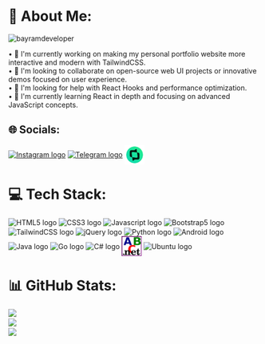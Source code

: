 # 💫 About Me:
<p align="left"> <img src="https://komarev.com/ghpvc/?username=bayramdeveloper&label=Profile%20views&color=0e75b6&style=flat" alt="bayramdeveloper" /> </p>
• 🔭 I'm currently working on making my personal portfolio website more interactive and modern with TailwindCSS.<br>• 👯 I'm looking to collaborate on open-source web UI projects or innovative demos focused on user experience.<br>• 🤝 I'm looking for help with React Hooks and performance optimization.<br>• 🌱 I'm currently learning React in depth and focusing on advanced JavaScript concepts.

## 🌐 Socials:
<p align="left">
<a href="https://instagram.com/bayramdeveloper" target="blank"><img align="center" src="https://img.icons8.com/?size=100&id=Xy10Jcu1L2Su&format=png&color=000000" alt="Instagram logo" height="40" width="40" /></a>
<a href="https://t.me/bayramdev" target="blank"><img align="center" src="https://img.icons8.com/?size=100&id=oWiuH0jFiU0R&format=png&color=000000" alt="Telegram logo" height="40" width="40" /></a>
<a href="https://tmstart.me/developer" target="blank"><img align="center" src="/start.png" alt="Start logo" height="40" width="40" /></a>

# 💻 Tech Stack:
<p align="left">
<img align="center" src="https://cdn.jsdelivr.net/gh/devicons/devicon@latest/icons/html5/html5-original.svg" alt="HTML5 logo" height="40" width="40" />
<img align="center" src="https://cdn.jsdelivr.net/gh/devicons/devicon@latest/icons/css3/css3-original.svg" alt="CSS3 logo" height="40" width="40" />
<img align="center" src="https://cdn.jsdelivr.net/gh/devicons/devicon@latest/icons/javascript/javascript-original.svg" alt="Javascript logo" height="40" width="40" />
<img align="center" src="https://cdn.jsdelivr.net/gh/devicons/devicon@latest/icons/bootstrap/bootstrap-original.svg" alt="Bootstrap5 logo" height="40" width="40" />
<img align="center" src="https://cdn.jsdelivr.net/gh/devicons/devicon@latest/icons/tailwindcss/tailwindcss-original.svg" alt="TailwindCSS logo" height="40" width="40" />
<img align="center" src="https://cdn.jsdelivr.net/gh/devicons/devicon@latest/icons/jquery/jquery-original.svg" alt="jQuery logo" height="40" width="40" />
<img align="center" src="https://cdn.jsdelivr.net/gh/devicons/devicon@latest/icons/python/python-original.svg" alt="Python logo" height="40" width="40" />
<img align="center" src="https://cdn.jsdelivr.net/gh/devicons/devicon@latest/icons/android/android-plain.svg" alt="Android logo" height="40" width="40" />
<img align="center" src="https://cdn.jsdelivr.net/gh/devicons/devicon@latest/icons/java/java-original.svg" alt="Java logo" height="40" width="40" />
<img align="center" src="https://cdn.jsdelivr.net/gh/devicons/devicon@latest/icons/go/go-original-wordmark.svg" alt="Go logo" height="40" width="40" />
<img align="center" src="https://cdn.jsdelivr.net/gh/devicons/devicon@latest/icons/csharp/csharp-original.svg" alt="C# logo" height="40" width="40" />
<img align="center" src="/pascal.png" alt="PascalABC.NET logo" height="40" width="40" />
<img align="center" src="https://cdn.jsdelivr.net/gh/devicons/devicon@latest/icons/ubuntu/ubuntu-original.svg" alt="Ubuntu logo" height="40" width="40" />
</p>

# 📊 GitHub Stats:
![](https://github-readme-stats.vercel.app/api?username=BayramDeveloper&theme=dark&hide_border=false&include_all_commits=true&count_private=false)<br/>
![](https://nirzak-streak-stats.vercel.app/?user=BayramDeveloper&theme=dark&hide_border=false)<br/>
![](https://github-readme-stats.vercel.app/api/top-langs/?username=BayramDeveloper&theme=dark&hide_border=false&include_all_commits=true&count_private=false&layout=compact)
